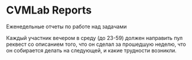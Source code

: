 # CVMLab Reports
Еженедельные отчеты по работе над задачами

Каждый участник вечером в среду (до 23-59) должен направить пул реквест со описанием того, что он сделал за прошедшую неделю, что он собирается делать на следующей, и какие трудности возникли. 
